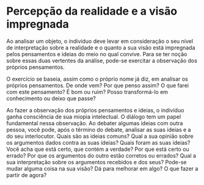 # Percepção da realidade e a visão impregnada

Ao analisar um objeto, o indivíduo deve levar em consideração o seu nível de interpretação sobre a realidade e o quanto a sua visão está impregnada pelos pensamentos e ideias do meio no qual convive. Para se ter noção sobre essas duas vertentes da análise, pode-se exercitar a observação dos próprios pensamentos. 

O exercício se baseia, assim como o próprio nome já diz, em analisar os próprios pensamentos. De onde vem? Por que penso assim? O que farei com este pensamento? É bom ou ruim? Posso transformá-lo em conhecimento ou deixo que passe? 

Ao fazer a observação dos próprios pensamentos e ideias, o indivíduo ganha consciência de sua miopia intelectual. O diálogo tem um papel fundamental nessa observação. Ao debater algumas ideias com outra pessoa, você pode, após o término do debate, analisar as suas ideias e a do seu interlocutor. Quais são as ideias comuns? Qual a sua opinião sobre os argumentos dados contra as suas ideias? Quais foram as suas ideias? Você acha que está certo, que contém a verdade? Por que está certo ou errado? Por que os argumentos do outro estão corretos ou errados? Qual a sua interpretação sobre os argumentos recebidos e dos seus? Pode-se mudar alguma coisa na sua visão? Dá para melhorar em algo? O que fazer a partir de agora?